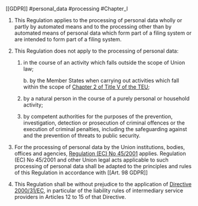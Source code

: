 [[GDPR]] #personal_data #processing #Chapter_I


1. This Regulation applies to the processing of personal data wholly or partly by automated means and to the processing other than by automated means of personal data which form part of a filing system or are intended to form part of a filing system.

2. This Regulation does not apply to the processing of personal data:

	
	1. in the course of an activity which falls outside the scope of Union law;
	
		b. by the Member States when carrying out activities which fall within the scope of [Chapter 2 of Title V of the TEU](http://eur-lex.europa.eu/legal-content/EN/TXT/HTML/?uri=CELEX:12012M/TXT);
	
	2. by a natural person in the course of a purely personal or household activity;
	
	3. by competent authorities for the purposes of the prevention, investigation, detection or prosecution of criminal offences or the execution of criminal penalties, including the safeguarding against and the prevention of threats to public security.


3. For the processing of personal data by the Union institutions, bodies, offices and agencies, [Regulation (EC) No 45/2001](http://eur-lex.europa.eu/legal-content/EN/TXT/HTML/?uri=CELEX:32001R0045) applies. Regulation (EC) No 45/2001 and other Union legal acts applicable to such processing of personal data shall be adapted to the principles and rules of this Regulation in accordance with [[Art. 98 GDPR]]

4. This Regulation shall be without prejudice to the application of [Directive 2000/31/EC](http://eur-lex.europa.eu/legal-content/EN/TXT/HTML/?uri=CELEX:32000L0031), in particular of the liability rules of intermediary service providers in Articles 12 to 15 of that Directive.



